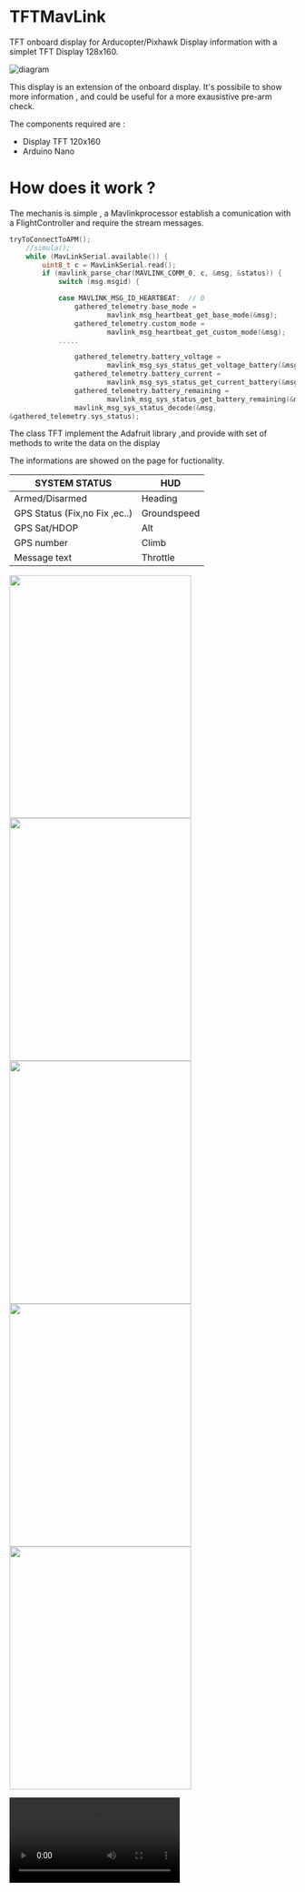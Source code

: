 # TFTMavLink
TFT  onboard display for Arducopter/Pixhawk 
Display information with a simplet TFT Display 128x160.  

![diagram](https://github.com/dpsoftware/TFTMavLink/blob/master/doc/images/Diagram.png)

This display is an extension of the onboard display. It's possibile  to show  more information , and could be useful for a more exausistive pre-arm check.

The components required are :
* Display TFT 120x160 
* Arduino Nano 

# How does it work ?
The mechanis is simple , a Mavlinkprocessor establish a comunication with a FlightController and require the stream messages.
```c++
tryToConnectToAPM();
	//simula();
	while (MavLinkSerial.available()) {
		uint8_t c = MavLinkSerial.read();
		if (mavlink_parse_char(MAVLINK_COMM_0, c, &msg, &status)) {
			switch (msg.msgid) {

			case MAVLINK_MSG_ID_HEARTBEAT:  // 0
				gathered_telemetry.base_mode =
						mavlink_msg_heartbeat_get_base_mode(&msg);
				gathered_telemetry.custom_mode =
						mavlink_msg_heartbeat_get_custom_mode(&msg);
			.....

				gathered_telemetry.battery_voltage =
						mavlink_msg_sys_status_get_voltage_battery(&msg) / 10; //
				gathered_telemetry.battery_current =
						mavlink_msg_sys_status_get_current_battery(&msg) / 10; //
				gathered_telemetry.battery_remaining =
						mavlink_msg_sys_status_get_battery_remaining(&msg);
				mavlink_msg_sys_status_decode(&msg,
&gathered_telemetry.sys_status);
```

The class TFT  implement the Adafruit library ,and provide  with set of methods to write the data on the display

The informations are showed on the page for fuctionality. 

SYSTEM STATUS | HUD
------------ | -------------
Armed/Disarmed |Heading
GPS Status (Fix,no Fix ,ec..) |Groundspeed
GPS Sat/HDOP |Alt
GPS number  |Climb
Message text | Throttle 

 <img src="https://github.com/dpsoftware/TFTMavLink/blob/master/doc/images/IMG_2.jpg" width="320" height="427">



  <img src="https://github.com/dpsoftware/TFTMavLink/blob/master/doc/images/IMG_3.jpg" width="320" height="427">
  <img src="https://github.com/dpsoftware/TFTMavLink/blob/master/doc/images/IMG_4.jpg" width="320" height="427">
  <img src="https://github.com/dpsoftware/TFTMavLink/blob/master/doc/images/IMG_5.jpg" width="320" height="427">
  <img src="https://github.com/dpsoftware/TFTMavLink/blob/master/doc/images/IMG_6.jpg" width="320" height="427">


![Watch the video](https://github.com/dpsoftware/TFTMavLink/blob/master/doc/images/VID_20190109_001611.mp4?raw=true)
